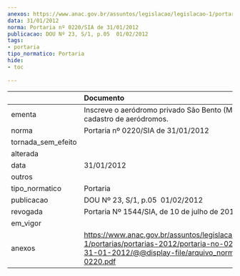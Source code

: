```yaml
---
anexos: https://www.anac.gov.br/assuntos/legislacao/legislacao-1/portarias/portarias-2012/portaria-no-0220-sia-de-31-01-2012/@@display-file/arquivo_norma/PA2012-0220.pdf
data: 31/01/2012
norma: Portaria nº 0220/SIA de 31/01/2012
publicacao: DOU Nº 23, S/1, p.05  01/02/2012
tags:
- portaria
tipo_normatico: Portaria
hide: 
- toc 
 
---
```


|                    | Documento                                                                                                                                                         |
|:-------------------|:------------------------------------------------------------------------------------------------------------------------------------------------------------------|
| ementa             | Inscreve o aeródromo privado São Bento (MS) no cadastro de aeródromos.                                                                                            |
| norma              | Portaria nº 0220/SIA de 31/01/2012                                                                                                                                |
| tornada_sem_efeito |                                                                                                                                                                   |
| alterada           |                                                                                                                                                                   |
| data               | 31/01/2012                                                                                                                                                        |
| outros             |                                                                                                                                                                   |
| tipo_normatico     | Portaria                                                                                                                                                          |
| publicacao         | DOU Nº 23, S/1, p.05  01/02/2012                                                                                                                                  |
| revogada           | Portaria Nº 1544/SIA, de 10 de julho de 2014                                                                                                                      |
| em_vigor           |                                                                                                                                                                   |
| anexos             | https://www.anac.gov.br/assuntos/legislacao/legislacao-1/portarias/portarias-2012/portaria-no-0220-sia-de-31-01-2012/@@display-file/arquivo_norma/PA2012-0220.pdf |